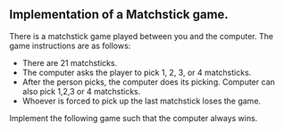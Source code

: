 ## Implementation of a Matchstick game.

There is a matchstick game played between you and the computer. The game instructions are as follows:

* There are 21 matchsticks.
* The computer asks the player to pick 1, 2, 3, or 4 matchsticks.
* After the person picks, the computer does its picking. Computer can also pick 1,2,3 or 4 matchsticks.
* Whoever is forced to pick up the last matchstick loses the game.

Implement the following game such that the computer always wins.
